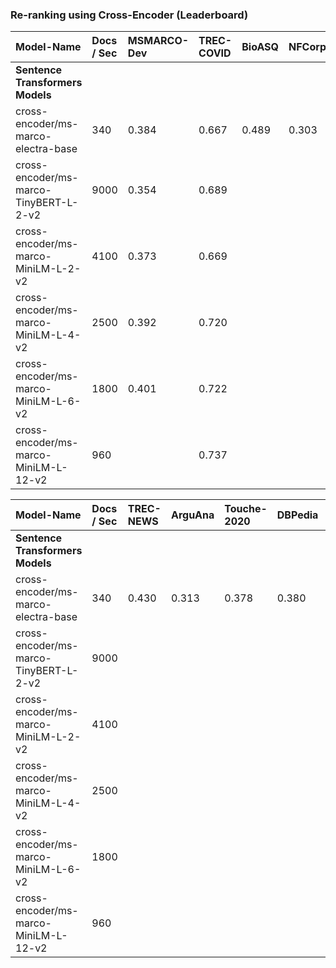 ### Re-ranking using Cross-Encoder (Leaderboard)



| Model-Name                             |Docs / Sec| MSMARCO-Dev | TREC-COVID | BioASQ | NFCorpus | NQ   | HotpotQA | FIQA | Signal-1M |
| :----------------------------------    |:---------| :---------- | :--------- | :----- | :------- | :--  | :------- | :--- | :-------- |
| **Sentence Transformers Models**       |
| cross-encoder/ms-marco-electra-base    | 340      |  0.384      |   0.667    |  0.489 |   0.303  |0.516 | 0.701    | 0.326| 0.308     |
| cross-encoder/ms-marco-TinyBERT-L-2-v2 | 9000     |  0.354      |   0.689    |        |          |0.444 |          |      |           |
| cross-encoder/ms-marco-MiniLM-L-2-v2   | 4100     |  0.373      |   0.669    |        |          |0.465 |          |      |           |
| cross-encoder/ms-marco-MiniLM-L-4-v2   | 2500     |  0.392      |   0.720    |        |          |0.509 |          |      |           |
| cross-encoder/ms-marco-MiniLM-L-6-v2   | 1800     |  0.401      |   0.722    |        |          |0.530 |          |      |           |
| cross-encoder/ms-marco-MiniLM-L-12-v2  |  960     |             |   0.737    |        |          |0.531 |          |      |           |

| Model-Name                             |Docs / Sec| TREC-NEWS | ArguAna | Touche-2020| DBPedia | SCIDOCS | FEVER | Climate-FEVER | SciFact |
| :----------------------------------    |:---------| :-------- | :------ | :----------| :------ | :------ | :---- | :------------ | :------ |
| **Sentence Transformers Models**       |
| cross-encoder/ms-marco-electra-base    | 340      |  0.430    |  0.313  |  0.378     |  0.380  |  0.154  | 0.793 |  0.246        |  0.524  |
| cross-encoder/ms-marco-TinyBERT-L-2-v2 | 9000     |           |         |            |         |         |       |               |         |
| cross-encoder/ms-marco-MiniLM-L-2-v2   | 4100     |           |         |            |         |         |       |               |         |
| cross-encoder/ms-marco-MiniLM-L-4-v2   | 2500     |           |         |            |         |         |       |               |         |
| cross-encoder/ms-marco-MiniLM-L-6-v2   | 1800     |           |         |            |         |         |       |               |         |
| cross-encoder/ms-marco-MiniLM-L-12-v2  |  960     |           |         |            |         |         |       |               |         |